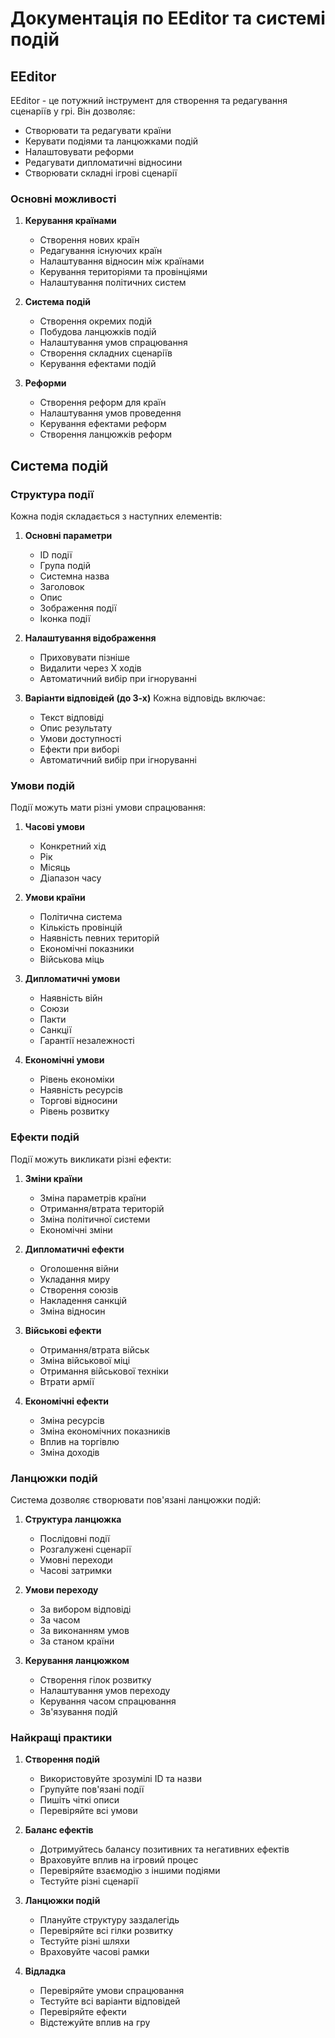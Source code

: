 # Документація по EEditor та системі подій

## EEditor

EEditor - це потужний інструмент для створення та редагування сценаріїв у грі. Він дозволяє:
- Створювати та редагувати країни
- Керувати подіями та ланцюжками подій
- Налаштовувати реформи
- Редагувати дипломатичні відносини
- Створювати складні ігрові сценарії

### Основні можливості

1. **Керування країнами**
   - Створення нових країн
   - Редагування існуючих країн
   - Налаштування відносин між країнами
   - Керування територіями та провінціями
   - Налаштування політичних систем

2. **Система подій**
   - Створення окремих подій
   - Побудова ланцюжків подій
   - Налаштування умов спрацювання
   - Створення складних сценаріїв
   - Керування ефектами подій

3. **Реформи**
   - Створення реформ для країн
   - Налаштування умов проведення
   - Керування ефектами реформ
   - Створення ланцюжків реформ

## Система подій

### Структура події

Кожна подія складається з наступних елементів:

1. **Основні параметри**
   - ID події
   - Група подій
   - Системна назва
   - Заголовок
   - Опис
   - Зображення події
   - Іконка події

2. **Налаштування відображення**
   - Приховувати пізніше
   - Видалити через X ходів
   - Автоматичний вибір при ігноруванні

3. **Варіанти відповідей (до 3-х)**
   Кожна відповідь включає:
   - Текст відповіді
   - Опис результату
   - Умови доступності
   - Ефекти при виборі
   - Автоматичний вибір при ігноруванні

### Умови подій

Події можуть мати різні умови спрацювання:

1. **Часові умови**
   - Конкретний хід
   - Рік
   - Місяць
   - Діапазон часу

2. **Умови країни**
   - Політична система
   - Кількість провінцій
   - Наявність певних територій
   - Економічні показники
   - Військова міць

3. **Дипломатичні умови**
   - Наявність війн
   - Союзи
   - Пакти
   - Санкції
   - Гарантії незалежності

4. **Економічні умови**
   - Рівень економіки
   - Наявність ресурсів
   - Торгові відносини
   - Рівень розвитку

### Ефекти подій

Події можуть викликати різні ефекти:

1. **Зміни країни**
   - Зміна параметрів країни
   - Отримання/втрата територій
   - Зміна політичної системи
   - Економічні зміни

2. **Дипломатичні ефекти**
   - Оголошення війни
   - Укладання миру
   - Створення союзів
   - Накладення санкцій
   - Зміна відносин

3. **Військові ефекти**
   - Отримання/втрата військ
   - Зміна військової міці
   - Отримання військової техніки
   - Втрати армії

4. **Економічні ефекти**
   - Зміна ресурсів
   - Зміна економічних показників
   - Вплив на торгівлю
   - Зміна доходів

### Ланцюжки подій

Система дозволяє створювати пов'язані ланцюжки подій:

1. **Структура ланцюжка**
   - Послідовні події
   - Розгалужені сценарії
   - Умовні переходи
   - Часові затримки

2. **Умови переходу**
   - За вибором відповіді
   - За часом
   - За виконанням умов
   - За станом країни

3. **Керування ланцюжком**
   - Створення гілок розвитку
   - Налаштування умов переходу
   - Керування часом спрацювання
   - Зв'язування подій

### Найкращі практики

1. **Створення подій**
   - Використовуйте зрозумілі ID та назви
   - Групуйте пов'язані події
   - Пишіть чіткі описи
   - Перевіряйте всі умови

2. **Баланс ефектів**
   - Дотримуйтесь балансу позитивних та негативних ефектів
   - Враховуйте вплив на ігровий процес
   - Перевіряйте взаємодію з іншими подіями
   - Тестуйте різні сценарії

3. **Ланцюжки подій**
   - Плануйте структуру заздалегідь
   - Перевіряйте всі гілки розвитку
   - Тестуйте різні шляхи
   - Враховуйте часові рамки

4. **Відладка**
   - Перевіряйте умови спрацювання
   - Тестуйте всі варіанти відповідей
   - Перевіряйте ефекти
   - Відстежуйте вплив на гру 
